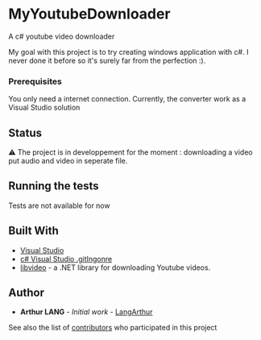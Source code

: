 # MyYoutubeDownloader
A c# youtube video downloader

My goal with this project is to try creating windows application with c#. I never done it before so it's surely far from the perfection :).

### Prerequisites

You only need a internet connection. Currently, the converter work as a Visual Studio solution

## Status

:warning: The project is in developpement for the moment : downloading a video put audio and video in seperate file.

## Running the tests

Tests are not available for now

## Built With

* [Visual Studio](https://visualstudio.microsoft.com/vs/)
* [c# Visual Studio .gitIngonre](https://github.com/github/gitignore/blob/master/VisualStudio.gitignore)
* [libvideo](https://github.com/omansak/libvideo) - a .NET library for downloading Youtube videos.

## Author

* **Arthur LANG** - *Initial work* - [LangArthur](https://github.com/LangArthur)

See also the list of [contributors](https://github.com/LangArthur/Image-Compressor/graphs/contributors) who participated in this project